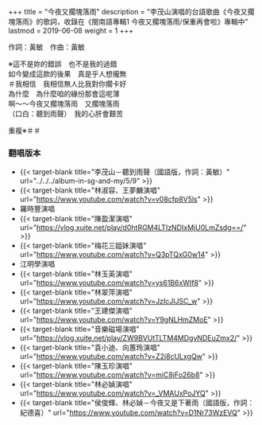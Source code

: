 +++
title = "今夜又擱塊落雨"
description = "李茂山演唱的台語歌曲《今夜又擱塊落雨》的歌詞，收錄在《閩南語專輯1 今夜又擱塊落雨/保重再會啦》專輯中"
lastmod = 2019-06-08
weight = 1
+++

作詞：黃敏　作曲：黃敏   

※這不是妳的錯誤　也不是我的過錯  
如今變成這款的後果　真是乎人想攏無  
＃我相信　我相信無人比我對你擱卡好  
為什麼　為什麼咱的緣份那會這呢薄  
啊～～今夜又擱塊落雨　又擱塊落雨  
（口白：聽到雨聲）　我的心肝會艱苦  

重複※＃＃  

### 翻唱版本

* {{< target-blank title="李茂山－聽到雨聲（國語版，作詞：黃敏）" url="../../../album-in-sg-and-my/5/9" >}}
* {{< target-blank title="林淑容、王夢麟演唱" url="https://www.youtube.com/watch?v=v08cfp8V5ls" >}}
* 羅時豐演唱
* {{< target-blank title="陳盈潔演唱" url="https://vlog.xuite.net/play/d0htRGM4LTIzNDIxMjU0LmZsdg==/" >}}
* {{< target-blank title="梅花三姐妹演唱" url="https://www.youtube.com/watch?v=Q3pTQxG0w14" >}}
* 江明學演唱
* {{< target-blank title="林玉英演唱" url="https://www.youtube.com/watch?v=ys61B6xWIf8" >}}
* {{< target-blank title="林翠萍演唱" url="https://www.youtube.com/watch?v=JzIcJlJSC_w" >}}
* {{< target-blank title="王建傑演唱" url="https://www.youtube.com/watch?v=Y9gNLHmZMoE" >}}
* {{< target-blank title="音樂磁場演唱" url="https://vlog.xuite.net/play/ZW9BVUtTLTM4MDgyNDEuZmx2/" >}}
* {{< target-blank title="袁小迪、向蕙玲演唱" url="https://www.youtube.com/watch?v=Z2i8cULxgQw" >}}
* {{< target-blank title="陳玉珍演唱" url="https://www.youtube.com/watch?v=miC8jFo26b8" >}}
* {{< target-blank title="林必媜演唱" url="https://www.youtube.com/watch?v=_VMAUxPoJYQ" >}}
* {{< target-blank title="侯俊輝、林必媜－今夜又是下著雨（國語版，作詞：紀德喜）" url="https://www.youtube.com/watch?v=D1Nr73WzEVQ" >}}